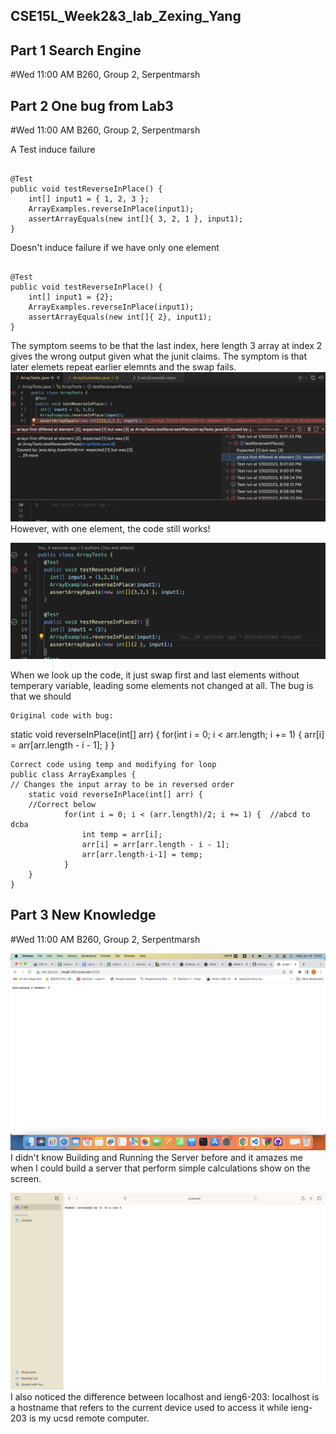 ## CSE15L_Week2&3_lab_Zexing_Yang

## Part 1 Search Engine
#Wed 11:00 AM B260, Group 2, Serpentmarsh





## Part 2 One bug from Lab3
#Wed 11:00 AM B260, Group 2, Serpentmarsh


A Test induce failure
```

@Test 
public void testReverseInPlace() {
	int[] input1 = { 1, 2, 3 };
	ArrayExamples.reverseInPlace(input1);
	assertArrayEquals(new int[]{ 3, 2, 1 }, input1);
}

```
			


Doesn't induce failure if we have only one element
```

@Test 
public void testReverseInPlace() {
	int[] input1 = {2};
	ArrayExamples.reverseInPlace(input1);
	assertArrayEquals(new int[]{ 2}, input1);
}

```
			
		


The symptom seems to be that the last index, here length 3 array at index 2 gives the wrong output given what the junit claims. The symptom is that later elemets repeat earlier elemnts and the swap fails. 
![Image](report2_bug1.png)
However, with one element, the code still works!

![Image](report2_bug2.png)


When we look up the code, it just swap first and last elements without temperary variable, leading some elements not changed at all. The bug is that we should 
```
Original code with bug:
```
static void reverseInPlace(int[] arr) {
    for(int i = 0; i < arr.length; i += 1) {
      arr[i] = arr[arr.length - i - 1];
    }
  }
```
Correct code using temp and modifying for loop
public class ArrayExamples {
// Changes the input array to be in reversed order
	static void reverseInPlace(int[] arr) {
	//Correct below
    		for(int i = 0; i < (arr.length)/2; i += 1) {  //abcd to dcba
      			int temp = arr[i];
      			arr[i] = arr[arr.length - i - 1];
      			arr[arr.length-i-1] = temp;
    		}		  
	}
}
```

## Part 3 New Knowledge
#Wed 11:00 AM B260, Group 2, Serpentmarsh

![Image](report2_increment.png)
I didn't know Building and Running the Server before and it amazes me when I could build a server that perform simple calculations show on the screen.





![Image](report2_increase3.png)
I also noticed the difference between localhost and ieng6-203: localhost is a hostname that refers to the current device used to access it while ieng-203 is my ucsd remote computer.
